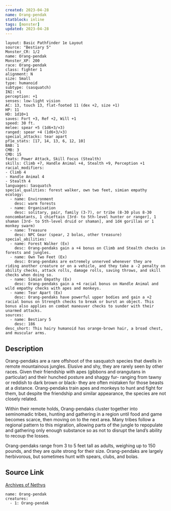 ```yaml
---
created: 2023-04-28
name: Orang-pendak
statblock: inline
tags: [monster]
updated: 2023-04-28
---
```

```statblock
layout: Basic Pathfinder 1e Layout
source: "Bestiary 5"
Monster_CR: 1/2
name: Orang-pendak
Monster_XP: 200
race: Orang-pendak
class: fighter 1
alignment: N
size: Small
type: humanoid
subtype: (sasquatch)
INI: +1
perception: +1
senses: low-light vision
AC: 13, touch 13, flat-footed 11 (dex +2, size +1)
HP: 11
HD: 1d10+1
saves: Fort +3, Ref +2, Will +1
speed: 30 ft.
melee: spear +5 (1d6+3/×3)
ranged: spear +4 (1d6+3/×3)
special_attacks: tear apart
pf1e_stats: [17, 14, 13, 6, 12, 10]
BAB: 1
CMB: 3
CMD: 15
feats: Power Attack, Skill Focus (Stealth)
skills: Climb +7, Handle Animal +4, Stealth +9, Perception +1
racial_modifiers:
- Climb 4
- Handle Animal 4
- Stealth 4
languages: Sasquatch
special_qualities: forest walker, own two feet, simian empathy
ecology:
  - name: Environment
    desc: warm forests
  - name: Organisation
    desc: solitary, pair, family (3-7), or tribe (8-30 plus 8-30 noncombatants, 1 chieftain [3rd- to 5th-level hunter or ranger], 1 shaman [3rd- to 5th-level druid or shaman], and 1d4 gorillas or 1 monkey swarm)
  - name: Treasure
    desc: NPC Gear (spear, 2 bolas, other treasure)
special_abilities:
  - name: Forest Walker (Ex)
    desc: Orang-pendaks gain a +4 bonus on Climb and Stealth checks in forests and jungles.
  - name: Own Two Feet (Ex)
    desc: Orang-pendaks are extremely unnerved whenever they are riding another creature or on a vehicle, and they take a -2 penalty on ability checks, attack rolls, damage rolls, saving throws, and skill checks when doing so.
  - name: Simian Empathy (Ex)
    desc: Orang-pendaks gain a +4 racial bonus on Handle Animal and wild empathy checks with apes and monkeys.
  - name: Tear Apart (Ex)
    desc: Orang-pendaks have powerful upper bodies and gain a +2 racial bonus on Strength checks to break or burst an object. This bonus also applies on combat maneuver checks to sunder with their unarmed attacks.
sources:
  - name: Bestiary 5
    desc: 186
desc_short: This hairy humanoid has orange-brown hair, a broad chest, and muscular arms.
```
## Description
Orang-pendaks are a rare offshoot of the sasquatch species that dwells in remote mountainous jungles. Elusive and shy, they are rarely seen by other races. Given their friendship with apes (gibbons and orangutans in particular) and their hunched posture and shaggy fur- ranging from tawny or reddish to dark brown or black- they are often mistaken for those beasts at a distance. Orang-pendaks train apes and monkeys to hunt and fight for them, but despite the friendship and similar appearance, the species are not closely related.

 Within their remote holds, Orang-pendaks cluster together into seminomadic tribes, hunting and gathering in a region until food and game becomes scarce, then moving on to the next area. Many tribes follow a regional pattern to this migration, allowing parts of the jungle to repopulate and gathering only enough substance so as not to disrupt the land’s ability to recoup the losses.

 Orang-pendaks range from 3 to 5 feet tall as adults, weighing up to 150 pounds, and they are quite strong for their size. Orang-pendaks are largely herbivorous, but sometimes hunt with spears, clubs, and bolas.
## Source Link
[Archives of Nethys](https://aonprd.com/MonsterDisplay.aspx?ItemName=Orang-pendak)
```encounter-table
name: Orang-pendak
creatures:
  - 1: Orang-pendak
```
